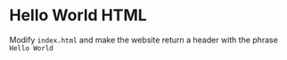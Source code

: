 # Hello World HTML

Modify `index.html` and make the website return a header with the phrase `Hello World`